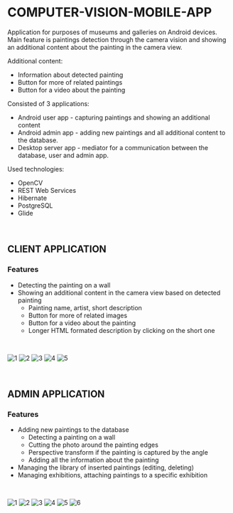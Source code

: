 # COMPUTER-VISION-MOBILE-APP
Application for purposes of museums and galleries on Android devices.  
Main feature is paintings detection through the 
camera vision and showing an additional content about the painting in the camera view.  

Additional content:
* Information about detected painting
* Button for more of related paintings
* Button for a video about the painting

Consisted of 3 applications:  
* Android user app - capturing paintings and showing an additional content
* Android admin app - adding new paintings and all additional content to the database. 
* Desktop server app - mediator for a communication between the database, user and admin app.

Used technologies:
* OpenCV 
* REST Web Services
* Hibernate
* PostgreSQL
* Glide

<br/>

## CLIENT APPLICATION
### Features
* Detecting the painting on a wall
* Showing an additional content in the camera view based on detected painting
  * Painting name, artist, short description
  * Button for more of related images
  * Button for a video about the painting
  * Longer HTML formated description by clicking on the short one
<br/>

![1](https://user-images.githubusercontent.com/18516460/69900301-caa0f600-1371-11ea-8995-ae60164213de.png)
![2](https://user-images.githubusercontent.com/18516460/69900302-cb398c80-1371-11ea-9dbc-0520f9e6d71e.png)
![3](https://user-images.githubusercontent.com/18516460/69900303-cb398c80-1371-11ea-8b24-b3a8ba9a572a.png)
![4](https://user-images.githubusercontent.com/18516460/69900304-cb398c80-1371-11ea-9c09-76ab14c4621c.png)
![5](https://user-images.githubusercontent.com/18516460/69900305-cbd22300-1371-11ea-853c-8cc0b0f9d7ec.png)

<br/>
 
## ADMIN APPLICATION
### Features
* Adding new paintings to the database
  * Detecting a painting on a wall
  * Cutting the photo around the painting edges
  * Perspective transform if the painting is captured by the angle
  * Adding all the information about the painting
* Managing the library of inserted paintings (editing, deleting)
* Managing exhibitions, attaching paintings to a specific exhibition
<br/>

![1](https://user-images.githubusercontent.com/18516460/69900326-05a32980-1372-11ea-8b5e-85edd7c6bd9c.png)
![2](https://user-images.githubusercontent.com/18516460/69900327-05a32980-1372-11ea-90d2-5f1035aefd0a.png)
![3](https://user-images.githubusercontent.com/18516460/69900328-063bc000-1372-11ea-8b75-de8fae051b0a.png)
![4](https://user-images.githubusercontent.com/18516460/69900329-063bc000-1372-11ea-89b0-be6395deca51.png)
![5](https://user-images.githubusercontent.com/18516460/69900330-063bc000-1372-11ea-8a72-7178a5fad8d3.png)
![6](https://user-images.githubusercontent.com/18516460/69900331-063bc000-1372-11ea-84fc-983085d86844.png)
